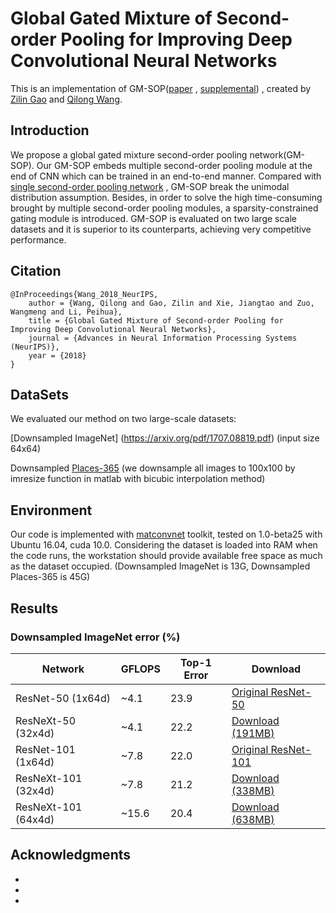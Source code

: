 # Global Gated Mixture of Second-order Pooling for Improving Deep Convolutional Neural Networks

This is an implementation of GM-SOP([paper](https://papers.nips.cc/paper/7403-global-gated-mixture-of-second-order-pooling-for-improving-deep-convolutional-neural-networks.pdf) , 
[supplemental](https://papers.nips.cc/paper/7403-global-gated-mixture-of-second-order-pooling-for-improving-deep-convolutional-neural-networks-supplemental.zip))
, created by [Zilin Gao](https://github.com/zilingao) and [Qilong Wang](https://csqlwang.github.io/homepage/).

## Introduction

We propose a global gated mixture second-order pooling network(GM-SOP). 
Our GM-SOP embeds multiple second-order pooling module at the end of CNN which can be trained in an end-to-end manner. 
Compared with [single second-order pooling network](https://github.com/jiangtaoxie/MPN-COV) , GM-SOP break the unimodal distribution assumption.
Besides, in order to solve the high time-consuming brought by multiple second-order pooling modules, a sparsity-constrained gating module is introduced.
GM-SOP is evaluated on two large scale datasets and it is superior to its counterparts, achieving very competitive performance.

## Citation

	@InProceedings{Wang_2018_NeurIPS,
		author = {Wang, Qilong and Gao, Zilin and Xie, Jiangtao and Zuo, Wangmeng and Li, Peihua},
		title = {Global Gated Mixture of Second-order Pooling for Improving Deep Convolutional Neural Networks},
		journal = {Advances in Neural Information Processing Systems (NeurIPS)},
		year = {2018}
	}
	
## DataSets

We evaluated our method on two large-scale datasets: 

[Downsampled ImageNet] (https://arxiv.org/pdf/1707.08819.pdf) (input size 64x64)

Downsampled [Places-365](http://places2.csail.mit.edu/PAMI_places.pdf) 
(we downsample all images to 100x100 by imresize function in matlab with bicubic interpolation method)

## Environment

Our code is implemented with [matconvnet](http://www.vlfeat.org/matconvnet/) toolkit, tested on 1.0-beta25 with Ubuntu 16.04, cuda 10.0.
Considering the dataset is loaded into RAM when the code runs, the workstation should provide available free space as much as the dataset occupied. (Downsampled ImageNet is 13G, Downsampled Places-365 is 45G)

## Results

### Downsampled ImageNet error (%)
| Network             | GFLOPS | Top-1 Error |  Download   |
| ------------------- | ------ | ----------- | ------------|
| ResNet-50 (1x64d)   |  ~4.1  |  23.9        | [Original ResNet-50](https://github.com/facebook/fb.resnet.torch/tree/master/pretrained)       |
| ResNeXt-50 (32x4d)  |  ~4.1  |  22.2        | [Download (191MB)](https://s3.amazonaws.com/resnext/imagenet_models/resnext_50_32x4d.t7)       |
| ResNet-101 (1x64d)  |  ~7.8  |  22.0        | [Original ResNet-101](https://github.com/facebook/fb.resnet.torch/tree/master/pretrained)      |
| ResNeXt-101 (32x4d) |  ~7.8  |  21.2        | [Download (338MB)](https://s3.amazonaws.com/resnext/imagenet_models/resnext_101_32x4d.t7)      |
| ResNeXt-101 (64x4d) |  ~15.6 |  20.4        | [Download (638MB)](https://s3.amazonaws.com/resnext/imagenet_models/resnext_101_64x4d.t7)       |

## Acknowledgments

* 
* 
* 

